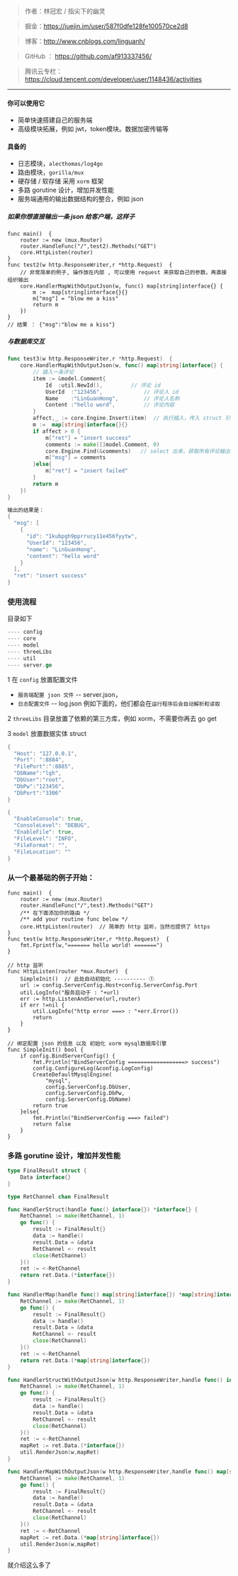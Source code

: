 > 作者：林冠宏 / 指尖下的幽灵

> 掘金：https://juejin.im/user/587f0dfe128fe100570ce2d8

> 博客：http://www.cnblogs.com/linguanh/

> GitHub ： https://github.com/af913337456/

> 腾讯云专栏：  https://cloud.tencent.com/developer/user/1148436/activities

---

#### 你可以使用它
* 简单快速搭建自己的服务端
* 高级模块拓展，例如 jwt，token模块。数据加密传输等


#### 具备的
* 日志模块，``alecthomas/log4go``
* 路由模块，``gorilla/mux``
* 硬存储 / 软存储 采用 ``xorm`` 框架
* 多路 gorutine 设计，增加并发性能
* 服务端通用的输出数据结构的整合，例如 json

##### 如果你想直接输出一条 json 给客户端，这样子

```golang
func main()  {
    router := new (mux.Router)
    router.HandleFunc("/",test2).Methods("GET")
    core.HttpListen(router)
}
func test2(w http.ResponseWriter,r *http.Request)  {
    // 非常简单的例子, 操作放在内部 , 可以使用 request 来获取自己的参数，再直接组织输出
    core.HandlerMapWithOutputJson(w, func() map[string]interface{} {
    	m :=  map[string]interface{}{}
    	m["msg"] = "blow me a kiss"
    	return m
    })
}
// 结果 ： {"msg":"blow me a kiss"}
```

##### 与数据库交互

```go
func test3(w http.ResponseWriter,r *http.Request)  {
	core.HandlerMapWithOutputJson(w, func() map[string]interface{} {
		// 插入一条评论
		item := &model.Comment{
			Id	:util.NewId(),         // 评论 id
			UserId	:"123456",             // 评论人 id
			Name	:"LinGuanHong",        // 评论人名称
			Content	:"hello word",         // 评论内容
		}
		affect,_ := core.Engine.Insert(item)  // 执行插入，传入 struct 引用
		m :=  map[string]interface{}{}
		if affect > 0 {
			m["ret"] = "insert success"
			comments := make([]model.Comment, 0)
			core.Engine.Find(&comments)   // select 出来，获取所有评论输出
			m["msg"] = comments
		}else{
			m["ret"] = "insert failed"
		}
		return m
	})
}

输出的结果是：
{
  "msg": [
    {
      "id": "1kubpgh9pprrucy11e456fyytw",
      "UserId": "123456",
      "name": "LinGuanHong",
      "content": "hello word"
    }
  ],
  "ret": "insert success"
}

```

### 使用流程
目录如下

```go
---- config
---- core
---- model
---- threeLibs
---- util
---- server.go
```

1 在 ``config`` 放置配置文件

* ``服务端配置 json 文件`` -- server.json，
* ``日志配置文件`` -- log.json 例如下面的，他们都会在``运行程序后会自动解析和读取``

2 ``threeLibs`` 目录放置了依赖的第三方库，例如 xorm，不需要你再去 go get

3 ``model`` 放置数据实体 struct

```go
{
  "Host": "127.0.0.1",
  "Port": ":8884",
  "FilePort":":8885",
  "DbName":"lgh",
  "DbUser":"root",
  "DbPw":"123456",
  "DbPort":"3306"
}
```

```go
{
  "EnableConsole": true,
  "ConsoleLevel": "DEBUG",
  "EnableFile": true,
  "FileLevel": "INFO",
  "FileFormat": "",
  "FileLocation": ""
}
```


### 从一个最基础的例子开始：

```golang
func main()  {
    router := new (mux.Router)
    router.HandleFunc("/",test).Methods("GET")
    /** 在下面添加你的路由 */
    /** add your routine func below */
    core.HttpListen(router)  // 简单的 http 监听，当然也提供了 https
}
func test(w http.ResponseWriter,r *http.Request)  {
    fmt.Fprintf(w,"======= hello world! =======")
}

```

```golang
// http 监听
func HttpListen(router *mux.Router)  {
	SimpleInit()  // 此处自动初始化 ---------- ①
	url := config.ServerConfig.Host+config.ServerConfig.Port
	util.LogInfo("服务启动于 : "+url)
	err := http.ListenAndServe(url,router)
	if err !=nil {
		util.LogInfo("http error ===> : "+err.Error())
		return
	}
}
```

```golang
// 绑定配置 json 的信息 以及 初始化 xorm mysql数据库引擎
func SimpleInit() bool {
	if config.BindServerConfig() {
		fmt.Println("BindServerConfig ==================> success")
		config.ConfigureLog(&config.LogConfig)
		CreateDefaultMysqlEngine(
			"mysql",
			config.ServerConfig.DbUser,
			config.ServerConfig.DbPw,
			config.ServerConfig.DbName)
		return true
	}else{
		fmt.Println("BindServerConfig ===> failed")
		return false
	}
}
```

### 多路 gorutine 设计，增加并发性能

```go
type FinalResult struct {
	Data interface{}
}

type RetChannel chan FinalResult

func HandlerStruct(handle func() interface{}) *interface{} {
	RetChannel := make(RetChannel, 1)
	go func() {
		result := FinalResult{}
		data := handle()
		result.Data = &data
		RetChannel <- result
		close(RetChannel)
	}()
	ret := <-RetChannel
	return ret.Data.(*interface{})
}

func HandlerMap(handle func() map[string]interface{}) *map[string]interface{} {
	RetChannel := make(RetChannel, 1)
	go func() {
		result := FinalResult{}
		data := handle()
		result.Data = &data
		RetChannel <- result
		close(RetChannel)
	}()
	ret := <-RetChannel
	return ret.Data.(*map[string]interface{})
}

func HandlerStructWithOutputJson(w http.ResponseWriter,handle func() interface{})  {
	RetChannel := make(RetChannel, 1)
	go func() {
		result := FinalResult{}
		data := handle()
		result.Data = &data
		RetChannel <- result
		close(RetChannel)
	}()
	ret := <-RetChannel
	mapRet := ret.Data.(*interface{})
	util.RenderJson(w,mapRet)
}

func HandlerMapWithOutputJson(w http.ResponseWriter,handle func() map[string]interface{}){
	RetChannel := make(RetChannel, 1)
	go func() {
		result := FinalResult{}
		data := handle()
		result.Data = &data
		RetChannel <- result
		close(RetChannel)
	}()
	ret := <-RetChannel
	mapRet := ret.Data.(*map[string]interface{})
	util.RenderJson(w,mapRet)
}
```

就介绍这么多了

